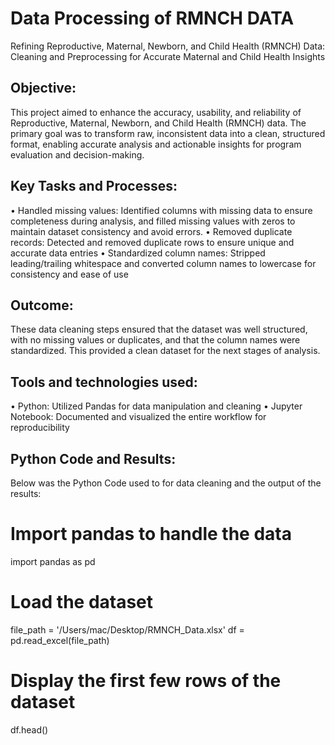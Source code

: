 # Data Processing of RMNCH DATA
Refining Reproductive, Maternal, Newborn, and Child Health (RMNCH) Data: Cleaning and Preprocessing for Accurate Maternal and Child Health Insights
## Objective:
This project aimed to enhance the accuracy, usability, and reliability of Reproductive, Maternal, Newborn, and Child Health (RMNCH) data. The primary goal was to transform raw, inconsistent data into a clean, structured format, enabling accurate analysis and actionable insights for program evaluation and decision-making.
## Key Tasks and Processes:
• Handled missing values: Identified columns with missing data to ensure completeness during analysis, and filled missing values with zeros to maintain dataset consistency and avoid errors.
• Removed duplicate records: Detected and removed duplicate rows to ensure unique and accurate data entries
• Standardized column names: Stripped leading/trailing whitespace and converted column names to lowercase for consistency and
ease of use
## Outcome:
These data cleaning steps ensured that the dataset was well structured, with no missing values or duplicates, and that the column names were standardized. This provided a clean dataset for the next stages of analysis.
## Tools and technologies used:
• Python: Utilized Pandas for data manipulation and cleaning
• Jupyter Notebook: Documented and visualized the entire workflow for reproducibility
## Python Code and Results:
Below was the Python Code used to for data cleaning and the output of the results:
# Import pandas to handle the data
import pandas as pd
# Load the dataset
file_path = '/Users/mac/Desktop/RMNCH_Data.xlsx'
df = pd.read_excel(file_path)
# Display the first few rows of the dataset
df.head()

